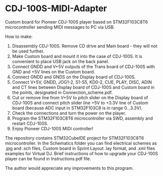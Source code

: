 # CDJ-100S-MIDI-Adapter
Custom board for Pioneer CDJ-100S player based on STM32F103C8T6 microcontroller sending MIDI messages to PC via USB.

How to make:
1. Disassembly CDJ-100S. Remove CD drive and Main board - they will not be used further.
2. Make Custom board and mount it into the case of CDJ-100S. It is convenient to place USB jack on the back panel.
3. Connect GNDD and V+5V outputs of the Trans board of CDJ-100S with GND and +5V lines on the Custom board.
4. Connect GNDD and GNDS on the Display board of CDJ-100S.
5. Connect V+5V, GNDD, JOG1-2, S1-S5, KD0-2, CUE, PLAY, DISC, ADIN and CT lines between Display board of CDJ-100S and Custom board in the points, designated in Connection_scheme.pdf.
6. Cut or remove line from V+5V to pitch slider on the Display board of CDJ-100S and connect pitch slider line +5V to +3.3V line of Custom board (because ADC input in STM32F103C8 is in range 0...3.3V).
7. Check the connections and turn the power on the player.
8. Program the STM32F103C8T6 microcontroller via SWD, assembly and restart CDJ-100S.
9. Enjoy Pioneer CDJ-100S MIDI controller!

The repository contains STM32CubeIDE project for STM32F103C8T6 microcontroller. In the Schematics folder you can find electrical schemes as .jpg and .sch files, Custom board in Sprint Layout .lay format, and .xml files examples for Virtual DJ. Brief instructions of how to upgrade your CDJ-100S player can be found in Instructions.pdf file.

The author would appreciate any improvements to this program.

